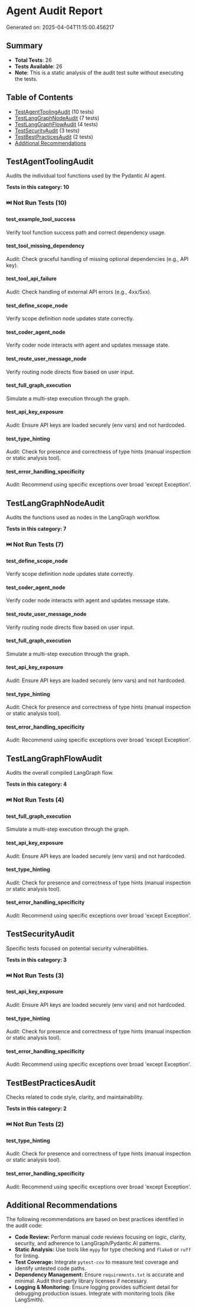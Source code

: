# Agent Audit Report

Generated on: 2025-04-04T11:15:00.456217

## Summary

- **Total Tests**: 26
- **Tests Available**: 26
- **Note**: This is a static analysis of the audit test suite without executing the tests.

## Table of Contents

- [TestAgentToolingAudit](#testagenttoolingaudit) (10 tests)
- [TestLangGraphNodeAudit](#testlanggraphnodeaudit) (7 tests)
- [TestLangGraphFlowAudit](#testlanggraphflowaudit) (4 tests)
- [TestSecurityAudit](#testsecurityaudit) (3 tests)
- [TestBestPracticesAudit](#testbestpracticesaudit) (2 tests)
- [Additional Recommendations](#additional-recommendations)

## TestAgentToolingAudit

Audits the individual tool functions used by the Pydantic AI agent.

**Tests in this category: 10**

### ⏭️ Not Run Tests (10)

#### test_example_tool_success

Verify tool function success path and correct dependency usage.

#### test_tool_missing_dependency

Audit: Check graceful handling of missing optional dependencies (e.g., API key).

#### test_tool_api_failure

Audit: Check handling of external API errors (e.g., 4xx/5xx).

#### test_define_scope_node

Verify scope definition node updates state correctly.

#### test_coder_agent_node

Verify coder node interacts with agent and updates message state.

#### test_route_user_message_node

Verify routing node directs flow based on user input.

#### test_full_graph_execution

Simulate a multi-step execution through the graph.

#### test_api_key_exposure

Audit: Ensure API keys are loaded securely (env vars) and not hardcoded.

#### test_type_hinting

Audit: Check for presence and correctness of type hints (manual inspection or static analysis tool).

#### test_error_handling_specificity

Audit: Recommend using specific exceptions over broad 'except Exception'.

## TestLangGraphNodeAudit

Audits the functions used as nodes in the LangGraph workflow.

**Tests in this category: 7**

### ⏭️ Not Run Tests (7)

#### test_define_scope_node

Verify scope definition node updates state correctly.

#### test_coder_agent_node

Verify coder node interacts with agent and updates message state.

#### test_route_user_message_node

Verify routing node directs flow based on user input.

#### test_full_graph_execution

Simulate a multi-step execution through the graph.

#### test_api_key_exposure

Audit: Ensure API keys are loaded securely (env vars) and not hardcoded.

#### test_type_hinting

Audit: Check for presence and correctness of type hints (manual inspection or static analysis tool).

#### test_error_handling_specificity

Audit: Recommend using specific exceptions over broad 'except Exception'.

## TestLangGraphFlowAudit

Audits the overall compiled LangGraph flow.

**Tests in this category: 4**

### ⏭️ Not Run Tests (4)

#### test_full_graph_execution

Simulate a multi-step execution through the graph.

#### test_api_key_exposure

Audit: Ensure API keys are loaded securely (env vars) and not hardcoded.

#### test_type_hinting

Audit: Check for presence and correctness of type hints (manual inspection or static analysis tool).

#### test_error_handling_specificity

Audit: Recommend using specific exceptions over broad 'except Exception'.

## TestSecurityAudit

Specific tests focused on potential security vulnerabilities.

**Tests in this category: 3**

### ⏭️ Not Run Tests (3)

#### test_api_key_exposure

Audit: Ensure API keys are loaded securely (env vars) and not hardcoded.

#### test_type_hinting

Audit: Check for presence and correctness of type hints (manual inspection or static analysis tool).

#### test_error_handling_specificity

Audit: Recommend using specific exceptions over broad 'except Exception'.

## TestBestPracticesAudit

Checks related to code style, clarity, and maintainability.

**Tests in this category: 2**

### ⏭️ Not Run Tests (2)

#### test_type_hinting

Audit: Check for presence and correctness of type hints (manual inspection or static analysis tool).

#### test_error_handling_specificity

Audit: Recommend using specific exceptions over broad 'except Exception'.

## Additional Recommendations

The following recommendations are based on best practices identified in the audit code:

- **Code Review:** Perform manual code reviews focusing on logic, clarity, security, and adherence to LangGraph/Pydantic AI patterns.
- **Static Analysis:** Use tools like `mypy` for type checking and `flake8` or `ruff` for linting.
- **Test Coverage:** Integrate `pytest-cov` to measure test coverage and identify untested code paths.
- **Dependency Management:** Ensure `requirements.txt` is accurate and minimal. Audit third-party library licenses if necessary.
- **Logging & Monitoring:** Ensure logging provides sufficient detail for debugging production issues. Integrate with monitoring tools (like LangSmith).
